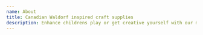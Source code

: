 ```yaml
---
name: About
title: Canadian Waldorf inspired craft supplies
description: Enhance childrens play or get creative yourself with our many colours. We sell Felt, Wool and Felting needles.
---
```

